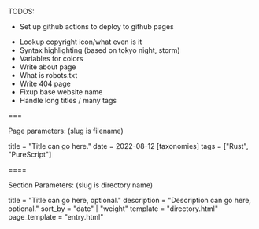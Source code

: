 TODOS:

- Set up github actions to deploy to github pages

* Lookup copyright icon/what even is it
* Syntax highlighting (based on tokyo night, storm)
* Variables for colors
* Write about page
* What is robots.txt
* Write 404 page
* Fixup base website name
* Handle long titles / many tags

===

Page parameters: (slug is filename)

title = "Title can go here."
date = 2022-08-12
[taxonomies]
tags = ["Rust", "PureScript"]

====

Section Parameters: (slug is directory name)

title = "Title can go here, optional."
description = "Description can go here, optional."
sort_by = "date" | "weight"
template = "directory.html"
page_template = "entry.html"
